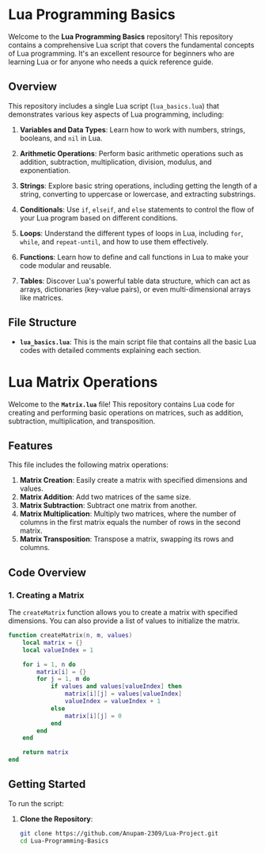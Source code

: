 # Lua Programming Basics

Welcome to the **Lua Programming Basics** repository! This repository contains a comprehensive Lua script that covers the fundamental concepts of Lua programming. It's an excellent resource for beginners who are learning Lua or for anyone who needs a quick reference guide.

## Overview

This repository includes a single Lua script (`lua_basics.lua`) that demonstrates various key aspects of Lua programming, including:

1. **Variables and Data Types**: Learn how to work with numbers, strings, booleans, and `nil` in Lua.

2. **Arithmetic Operations**: Perform basic arithmetic operations such as addition, subtraction, multiplication, division, modulus, and exponentiation.

3. **Strings**: Explore basic string operations, including getting the length of a string, converting to uppercase or lowercase, and extracting substrings.

4. **Conditionals**: Use `if`, `elseif`, and `else` statements to control the flow of your Lua program based on different conditions.

5. **Loops**: Understand the different types of loops in Lua, including `for`, `while`, and `repeat-until`, and how to use them effectively.

6. **Functions**: Learn how to define and call functions in Lua to make your code modular and reusable.

7. **Tables**: Discover Lua's powerful table data structure, which can act as arrays, dictionaries (key-value pairs), or even multi-dimensional arrays like matrices.

## File Structure

- **`lua_basics.lua`**: This is the main script file that contains all the basic Lua codes with detailed comments explaining each section.

# Lua Matrix Operations

Welcome to the **`Matrix.lua`** file! This repository contains Lua code for creating and performing basic operations on matrices, such as addition, subtraction, multiplication, and transposition.

## Features

This file includes the following matrix operations:

1. **Matrix Creation**: Easily create a matrix with specified dimensions and values.
2. **Matrix Addition**: Add two matrices of the same size.
3. **Matrix Subtraction**: Subtract one matrix from another.
4. **Matrix Multiplication**: Multiply two matrices, where the number of columns in the first matrix equals the number of rows in the second matrix.
5. **Matrix Transposition**: Transpose a matrix, swapping its rows and columns.

## Code Overview

### 1. Creating a Matrix

The `createMatrix` function allows you to create a matrix with specified dimensions. You can also provide a list of values to initialize the matrix.

```lua
function createMatrix(n, m, values)
    local matrix = {}
    local valueIndex = 1

    for i = 1, n do
        matrix[i] = {}
        for j = 1, m do
            if values and values[valueIndex] then
                matrix[i][j] = values[valueIndex]
                valueIndex = valueIndex + 1
            else
                matrix[i][j] = 0
            end
        end
    end

    return matrix
end
```

## Getting Started

To run the script:

1. **Clone the Repository**:
   ```bash
   git clone https://github.com/Anupam-2309/Lua-Project.git
   cd Lua-Programming-Basics

